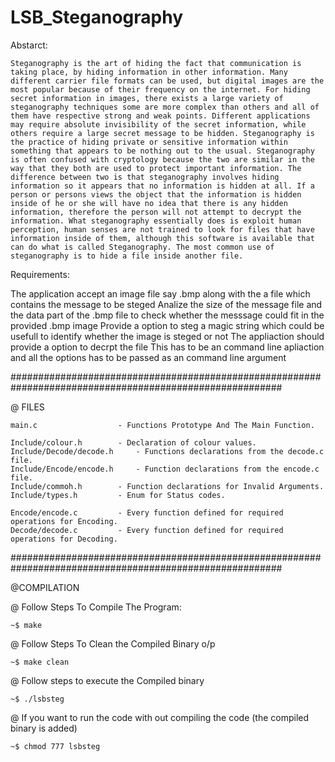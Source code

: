 # LSB_Steganography

Abstarct:
 
	Steganography is the art of hiding the fact that communication is taking place, by hiding information in other information. Many different carrier file formats can be used, but digital images are the most popular because of their frequency on the internet. For hiding secret information in images, there exists a large variety of steganography techniques some are more complex than others and all of them have respective strong and weak points. Different applications may require absolute invisibility of the secret information, while others require a large secret message to be hidden. Steganography is the practice of hiding private or sensitive information within something that appears to be nothing out to the usual. Steganography is often confused with cryptology because the two are similar in the way that they both are used to protect important information. The difference between two is that steganography involves hiding information so it appears that no information is hidden at all. If a person or persons views the object that the information is hidden inside of he or she will have no idea that there is any hidden information, therefore the person will not attempt to decrypt the information. What steganography essentially does is exploit human perception, human senses are not trained to look for files that have information inside of them, although this software is available that can do what is called Steganography. The most common use of steganography is to hide a file inside another file.



Requirements:

The application accept an image file say .bmp along with the a  file which contains the message to be steged
Analize the size of the message file and the data part of the .bmp file to check whether the messsage could fit in the provided .bmp image
Provide a option to steg a magic string which could be usefull to identify whether the image is steged or not
The appliaction should provide a option to decrpt the file
This has to be an command line apliaction and all the options has to be passed as an command line argument


#########################################################################################################

@ FILES

    main.c		    		- Functions Prototype And The Main Function.
	
	Include/colour.h		- Declaration of colour values.
	Include/Decode/decode.h		- Functions declarations from the decode.c file.
	Include/Encode/encode.h		- Function declarations from the encode.c file.
	Include/commoh.h		- Function declarations for Invalid Arguments.
	Include/types.h			- Enum for Status codes.
	
	Encode/encode.c			- Every function defined for required operations for Encoding.
	Decode/decode.c			- Every function defined for required operations for Decoding.
	
#########################################################################################################

@COMPILATION


@ Follow Steps To Compile The Program:

	~$ make

@ Follow Steps To Clean the Compiled Binary o/p

	~$ make clean

@ Follow steps to execute the Compiled binary

	~$ ./lsbsteg


@ If you want to run the code with out compiling the code (the compiled binary is added)

	~$ chmod 777 lsbsteg
 
	
